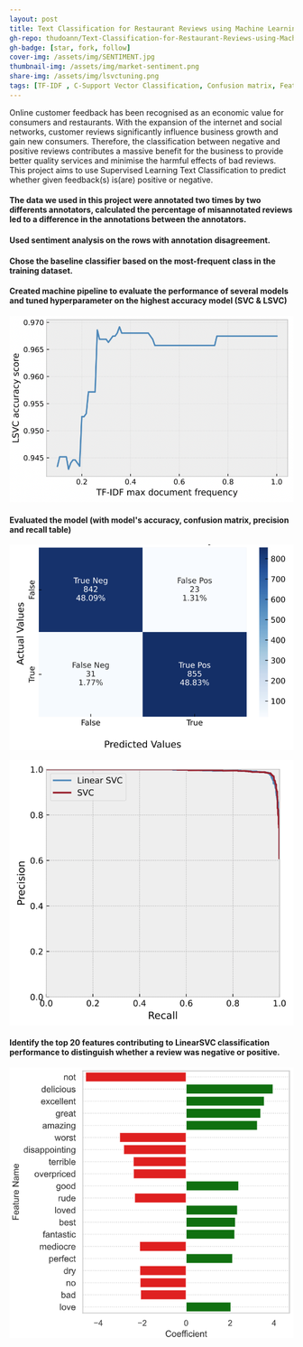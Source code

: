```yaml
---
layout: post
title: Text Classification for Restaurant Reviews using Machine Learning models
gh-repo: thudoann/Text-Classification-for-Restaurant-Reviews-using-Machine-Learning-models
gh-badge: [star, fork, follow]
cover-img: /assets/img/SENTIMENT.jpg
thumbnail-img: /assets/img/market-sentiment.png
share-img: /assets/img/lsvctuning.png
tags: [TF-IDF , C-Support Vector Classification, Confusion matrix, Feature importance]
---
```


Online customer feedback has been recognised as an economic value for consumers and restaurants. With the expansion of the internet and social networks, customer reviews significantly influence business growth and gain new consumers. Therefore, the classification between negative and positive reviews contributes a massive benefit for the business to provide better quality services and minimise the harmful effects of bad reviews.
This project aims to use Supervised Learning Text Classification to predict whether given feedback(s) is(are) positive or negative.

#### The data we used in this project were annotated two times by two differents annotators, calculated the percentage of misannotated reviews led to a difference in the annotations between the annotators.

#### Used sentiment analysis on the rows with annotation disagreement.

#### Chose the baseline classifier based on the most-frequent class in the training dataset.

#### Created machine pipeline to evaluate the performance of several models and tuned hyperparameter on the highest accuracy model (SVC & LSVC)


![lsvc](https://raw.githubusercontent.com/thudoann/thudoann.github.io/master/assets/img/lsvctuning.png)



#### Evaluated the model (with model's accuracy, confusion matrix, precision and recall table)


![lsvcconfusion](https://raw.githubusercontent.com/thudoann/thudoann.github.io/master/assets/img/lsvcconfusion.png)



![precision](https://raw.githubusercontent.com/thudoann/thudoann.github.io/master/assets/img/precisionrecall.png)

#### Identify the top 20 features contributing to LinearSVC classification performance to distinguish whether a review was negative or positive.

![FeatureImportance](https://raw.githubusercontent.com/thudoann/thudoann.github.io/master/assets/img/feature_importance.png)
